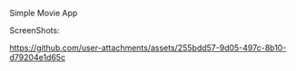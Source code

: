 Simple Movie App

ScreenShots: 







https://github.com/user-attachments/assets/255bdd57-9d05-497c-8b10-d79204e1d65c

